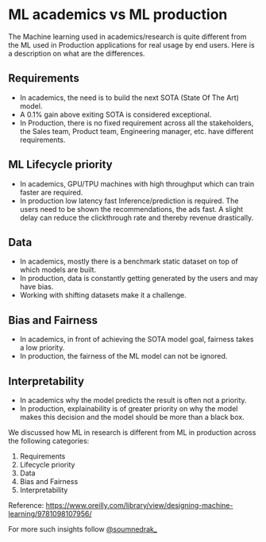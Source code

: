# ML academics vs ML production

The Machine learning used in academics/research is quite different from the ML used in Production applications for real usage by end users. Here is a description on what are the differences.

##  Requirements

- In academics, the need is to build the next SOTA (State Of The Art) model. 
- A 0.1% gain above exiting SOTA is considered exceptional.
- In Production, there is no fixed requirement across all the stakeholders, the Sales team, Product team, Engineering manager, etc. have different requirements.

## ML Lifecycle priority

- In academics, GPU/TPU machines with high throughput which can train faster are required.
- In production low latency fast Inference/prediction is required. The users need to be shown the recommendations, the ads fast. A slight delay can reduce the clickthrough rate and thereby revenue drastically.

## Data

- In academics, mostly there is a benchmark static dataset on top of which models are built.
- In production, data is constantly getting generated by the users and may have bias.
- Working with shifting datasets make it a challenge.

## Bias and Fairness

- In academics, in front of achieving the SOTA model goal, fairness takes a low priority.
- In production, the fairness of the ML model can not be ignored.

## Interpretability

- In academics why the model predicts the result is often not a priority.
- In production, explainability is of greater priority on why the model makes this decision and the model should be more than a black box.

We discussed how ML in research is different from ML in production across the following categories:

1. Requirements
2. Lifecycle priority
3. Data
4. Bias and Fairness
5. Interpretability

Reference: https://www.oreilly.com/library/view/designing-machine-learning/9781098107956/

For more such insights follow [@soumnedrak_](https://www.twitter.com/soumendrak_)
